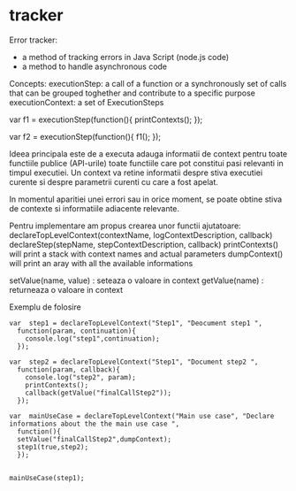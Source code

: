 # tracker
Error tracker: 
 - a method of tracking errors in Java Script (node.js code)
 - a method to handle asynchronous code  


Concepts:
    executionStep:  a call of a function or a synchronously set of calls that can be grouped toghether and contribute to a specific purpose 
    executionContext: a set of ExecutionSteps 
     

var f1 = executionStep(function(){
        printContexts();
    });
     
var f2 = executionStep(function(){
        f1();
    });






Ideea principala este de a executa adauga informatii de context pentru toate functiile publice (API-urile) 
toate functiile care pot constitui pasi relevanti in timpul executiei. 
Un context va retine informatii despre stiva executiei curente si despre parametrii curenti cu care a fost apelat.
  
In momentul aparitiei unei errori sau in orice moment, se poate obtine stiva de contexte si informatiile adiacente relevante. 

Pentru implementare am propus crearea unor functii ajutatoare:
  declareTopLevelContext(contextName, logContextDescription, callback)
  declareStep(stepName, stepContextDescription, callback) 
  printContexts() will print a stack with context names and actual parameters
  dumpContext()  will print an aray with all the available informations
   
  setValue(name, value) : seteaza o valoare in context
  getValue(name) : returneaza o valoare in context


Exemplu de  folosire

    var  step1 = declareTopLevelContext("Step1", "Deocument step1 ",
      function(param, continuation){
        console.log("step1",continuation);
      });
      
    var  step2 = declareTopLevelContext("Step1", "Document step2 ",
      function(param, callback){
        console.log("step2", param);
        printContexts();
        callback(getValue("finalCallStep2"));
      });
  
    var  mainUseCase = declareTopLevelContext("Main use case", "Declare informations about the the main use case ",
      function(){
      setValue("finalCallStep2",dumpContext);
      step1(true,step2);
      });
      
  
    mainUseCase(step1);






